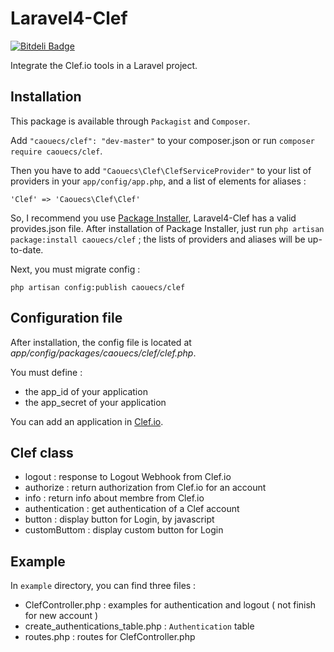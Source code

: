 # Laravel4-Clef
[![Bitdeli Badge](https://d2weczhvl823v0.cloudfront.net/caouecs/laravel4-clef/trend.png)](https://bitdeli.com/free "Bitdeli Badge")

Integrate the Clef.io tools in a Laravel project.

## Installation

This package is available through `Packagist` and `Composer`.

Add `"caouecs/clef": "dev-master"` to your composer.json or run `composer require caouecs/clef`.

Then you have to add `"Caouecs\Clef\ClefServiceProvider"` to your list of providers in your `app/config/app.php`, and a list of elements for aliases :

    'Clef' => 'Caouecs\Clef\Clef'

So, I recommend you use [Package Installer](https://github.com/rtablada/package-installer), Laravel4-Clef has a valid provides.json file. After installation of Package Installer, just run `php artisan package:install caouecs/clef` ; the lists of providers and aliases will be up-to-date.

Next, you must migrate config :

    php artisan config:publish caouecs/clef

## Configuration file

After installation, the config file is located at *app/config/packages/caouecs/clef/clef.php*.

You must define :

* the app_id of your application
* the app_secret of your application

You can add an application in [Clef.io](https://getclef.com/developer/).

## Clef class

* logout : response to Logout Webhook from Clef.io
* authorize : return authorization from Clef.io for an account
* info : return info about membre from Clef.io
* authentication : get authentication of a Clef account
* button : display button for Login, by javascript
* customButtom : display custom button for Login

## Example

In `example` directory, you can find three files :

* ClefController.php : examples for authentication and logout ( not finish for new account )
* create_authentications_table.php : `Authentication` table
* routes.php : routes for ClefController.php
